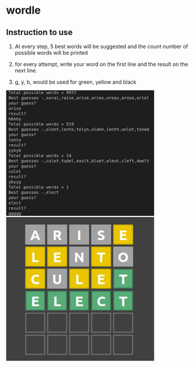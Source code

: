 # wordle

## Instruction to use

1. At every step, 5 best words will be suggested and the count number of possible words will be printed

2. for every attempt, write your word on the first line and the result on the next line. 
3. g, y, b, would be used for green, yellow and black


<img src="cmd.png" alt="drawing" width="400"/><img src="eg.png" alt="drawing" width="400"/>